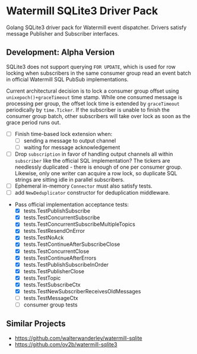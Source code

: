 # Watermill SQLite3 Driver Pack

Golang SQLite3 driver pack for Watermill event dispatcher. Drivers satisfy message Publisher and Subscriber interfaces.

## Development: Alpha Version

SQLite3 does not support querying `FOR UPDATE`, which is used for row locking when subscribers in the same consumer group read an event batch in official Watermill SQL PubSub implementations.

Current architectural decision is to lock a consumer group offset using `unixepoch()+graceTimeout` time stamp. While one consumed message is processing per group, the offset lock time is extended by `graceTimeout` periodically by `time.Ticker`. If the subscriber is unable to finish the consumer group batch, other subscribers will take over lock as soon as the grace period runs out.

- [ ] Finish time-based lock extension when:
    - [ ] sending a message to output channel
    - [ ] waiting for message acknowledgement
- [ ] Drop `subscription` in favor of handling output channels all within `subscriber` like the official SQL implementation? The tickers are needlessly duplicated - there is enough of one per consumer group. Likewise, only one writer can acquire a row lock, so duplicate SQL strings are sitting idle in parallel subscribers.
- [ ] Ephemeral in-memory `Connector` must also satisfy tests.
- [ ] add `NewDeduplicator` constructor for deduplication middleware.
- Pass official implementation acceptance tests:
    - [x] tests.TestPublishSubscribe
    - [x] tests.TestConcurrentSubscribe
    - [x] tests.TestConcurrentSubscribeMultipleTopics
    - [x] tests.TestResendOnError
    - [x] tests.TestNoAck
    - [x] tests.TestContinueAfterSubscribeClose
    - [x] tests.TestConcurrentClose
    - [x] tests.TestContinueAfterErrors
    - [x] tests.TestPublishSubscribeInOrder
    - [x] tests.TestPublisherClose
    - [x] tests.TestTopic
    - [x] tests.TestSubscribeCtx
    - [x] tests.TestNewSubscriberReceivesOldMessages
    - [ ] tests.TestMessageCtx
    - [ ] consumer group tests

## Similar Projects

- <https://github.com/walterwanderley/watermill-sqlite>
- <https://github.com/ov2b/watermill-sqlite3>

